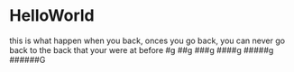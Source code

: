 # HelloWorld
this is what happen when you back, onces you go back, you can never go back to the back that your were at before
 #g ##g ###g ####g #####g ######G
